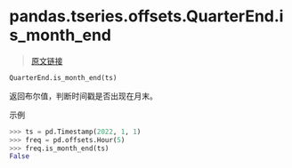 # pandas.tseries.offsets.QuarterEnd.is_month_end

> [原文链接](https://pandas.pydata.org/docs/reference/api/pandas.tseries.offsets.QuarterEnd.is_month_end.html)

```py
QuarterEnd.is_month_end(ts)
```

返回布尔值，判断时间戳是否出现在月末。

示例

```py
>>> ts = pd.Timestamp(2022, 1, 1)
>>> freq = pd.offsets.Hour(5)
>>> freq.is_month_end(ts)
False 
```
